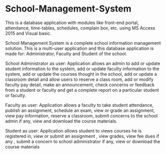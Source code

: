 # School-Management-System

This is a database application with modules like front-end portal, attendance, time-tables, schedules, complain box, etc. using MS Access 2015 and Visual basic.

School Management System is a complete school information management solution. This is a multi-user application and this database application is made for: Administrator, Faculty and Student of the school.

School Administrator as user:
Application allows an admin to add or update student information to the system, add or update faculty information to the system, add or update the courses thought in the school, add or update a classroom detail and allow users to reserve a class room, add or modify faculty pay detail, make an announcement, check concerns or feedback from a student or faculty and get a complete report on a particular student or faculty.

Faculty as user:
Application allows a faculty to take student attendance, publish an assignment, schedule an exam,  view or grade an assignment, view pay information, reserve a classroom, submit concerns to the school admin if any,  view and download the course materials.

Student as user:
Application allows student to views courses he is registered in,  view or submit an assignment , view grades, view fee dues if any ,  submit a concern to school administrator if any,  view or download the course materials
